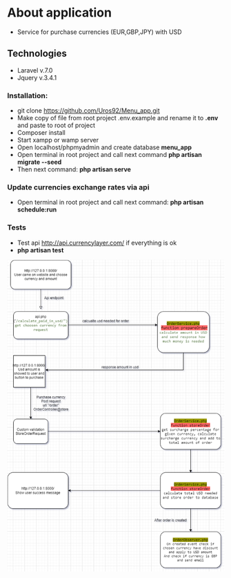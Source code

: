 # About application
- Service for purchase currencies (EUR,GBP,JPY) with USD

## Technologies

- Laravel v.7.0
- Jquery v.3.4.1

### Installation:

- git clone https://github.com/Uros92/Menu_app.git
- Make copy of file from root project .env.example and rename it to **.env** and paste to root of project
- Composer install
- Start xampp or wamp server
- Open localhost/phpmyadmin and create database **menu_app**
- Open terminal in root project and call next command **php artisan migrate --seed**
- Then next command: **php artisan serve**

### Update currencies exchange rates via api
- Open terminal in root project and call next command: **php artisan schedule:run**

### Tests
- Test api http://api.currencylayer.com/ if everything is ok
- **php artisan test**


![image description](https://github.com/Uros92/Menu_app/blob/master/app_diagram.png)
